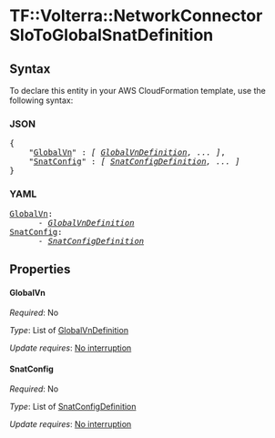 # TF::Volterra::NetworkConnector SloToGlobalSnatDefinition

## Syntax

To declare this entity in your AWS CloudFormation template, use the following syntax:

### JSON

<pre>
{
    "<a href="#globalvn" title="GlobalVn">GlobalVn</a>" : <i>[ <a href="globalvndefinition.md">GlobalVnDefinition</a>, ... ]</i>,
    "<a href="#snatconfig" title="SnatConfig">SnatConfig</a>" : <i>[ <a href="snatconfigdefinition.md">SnatConfigDefinition</a>, ... ]</i>
}
</pre>

### YAML

<pre>
<a href="#globalvn" title="GlobalVn">GlobalVn</a>: <i>
      - <a href="globalvndefinition.md">GlobalVnDefinition</a></i>
<a href="#snatconfig" title="SnatConfig">SnatConfig</a>: <i>
      - <a href="snatconfigdefinition.md">SnatConfigDefinition</a></i>
</pre>

## Properties

#### GlobalVn

_Required_: No

_Type_: List of <a href="globalvndefinition.md">GlobalVnDefinition</a>

_Update requires_: [No interruption](https://docs.aws.amazon.com/AWSCloudFormation/latest/UserGuide/using-cfn-updating-stacks-update-behaviors.html#update-no-interrupt)

#### SnatConfig

_Required_: No

_Type_: List of <a href="snatconfigdefinition.md">SnatConfigDefinition</a>

_Update requires_: [No interruption](https://docs.aws.amazon.com/AWSCloudFormation/latest/UserGuide/using-cfn-updating-stacks-update-behaviors.html#update-no-interrupt)

